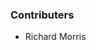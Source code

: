 <!--
A new scriv changelog fragment.

Uncomment the section that is right (remove the HTML comment wrapper).
-->

### Contributers

-   Richard Morris


<!--
### ENH

- A bullet item for the ENH category.

-->
<!--
### BUG

- A bullet item for the BUG category.

-->
<!--
### DOC

- A bullet item for the DOC category.

-->
<!--
### Deprecations

- A bullet item for the Deprecations category.

-->
<!--
### Discontinued

- A bullet item for the Discontinued category.

-->
